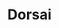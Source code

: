 ---
Numero: 384
title: Dorsai
Autor: Gordon R Dickson
Co-autor: 
Ano-de-Publicacao: 1989
Titulo-original: Dorsai!
Tradutor: Raul de Sousa Machado
Co-tradutor: 
Ano-de-edicao: 1959
alias: Gordon-R-Dickson
Autor2-alias: 
Tradutor1-alias: Raul-de-Sousa-Machado
Tradutor2-alias: 
Titulo-link: 384-Dorsai
Capa: António Pedro
pags: 280
Capa-link: Antonio-Pedro
---